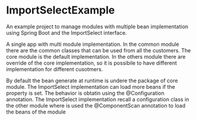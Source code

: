 # ImportSelectExample
An example project to manage modules with multiple bean implementation using Spring Boot and the ImportSelect interface.

A single app with multi module implementation. In the common module there are the common classes that can be used from all the customers.
The core module is the default implementation.
In the others module there are override of the core implementation, so it is possibile to have different implementation for
different cusotmers.

By default the bean generate at runtime is undere the package of core module. 
The ImportSelect implementation can load more beans if the property is set.
The behavior is obtatin using the @Configuration annotation. The ImportSelect implementation recall a configuration class
in the other module where is used the @ComponentScan annotation to load the beans of the module
